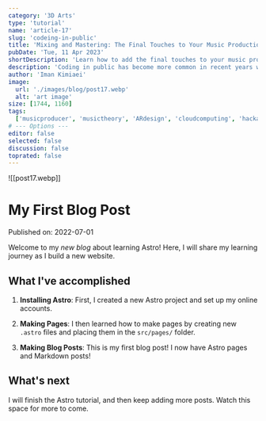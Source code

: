 ```yaml
---
category: '3D Arts'
type: 'tutorial'
name: 'article-17'
slug: 'codeing-in-public'
title: 'Mixing and Mastering: The Final Touches to Your Music Production'
pubDate: 'Tue, 11 Apr 2023'
shortDescription: 'Learn how to add the final touches to your music productions with mixing and mastering techniques.'
description: 'Coding in public has become more common in recent years with the rise of social coding platforms like GitHub and the increasing popularity of open source software development. However, coding in public can present a unique set of challenges for developers who are used to working in private settings. In this article, we will explore the top 10 new challenges that developers may face when coding in public, such as managing feedback from the community, dealing with public scrutiny and criticism, maintaining professionalism and integrity, and balancing productivity with engagement in public forums. This article aims to provide helpful tips and strategies for developers who want to code in public effectively while still maintaining their sanity and productivity.'
author: 'Iman Kimiaei'
image:
  url: './images/blog/post17.webp'
  alt: 'art image'
size: [1744, 1160]
tags:
  ['musicproducer', 'musictheory', 'ARdesign', 'cloudcomputing', 'hackathon']
# --- Options ---
editor: false
selected: false
discussion: false
toprated: false
---
```


![[post17.webp]]

# My First Blog Post

Published on: 2022-07-01

Welcome to my _new blog_ about learning Astro! Here, I will share my learning journey as I build a new website.

## What I've accomplished

1. **Installing Astro**: First, I created a new Astro project and set up my online accounts.

2. **Making Pages**: I then learned how to make pages by creating new `.astro` files and placing them in the `src/pages/` folder.

3. **Making Blog Posts**: This is my first blog post! I now have Astro pages and Markdown posts!

## What's next

I will finish the Astro tutorial, and then keep adding more posts. Watch this space for more to come.
